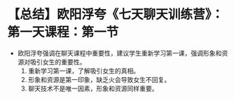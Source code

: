 # 【总结】欧阳浮夸《七天聊天训练营》：第一天课程：第一节

-   欧阳浮夸强调在聊天课程中重要性，建议学生重新学习第一课，强调形象和资源对吸引女生的重要性。
    1.  重新学习第一课，了解吸引女生的真相。
    2.  形象和资源是第一印象，缺乏火会导致女生不回复。
    3.  聊天技术不是唯一因素，形象和资源同样重要。
